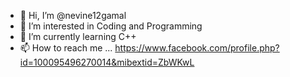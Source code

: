 - 👋 Hi, I’m @nevine12gamal
- 👀 I’m interested in Coding and Programming
- 🌱 I’m currently learning C++ 
- 📫 How to reach me ...
https://www.facebook.com/profile.php?id=100095496270014&mibextid=ZbWKwL
<!---
nevine12gamal/nevine12gamal is a ✨ special ✨ repository because its `README.md` (this file) appears on your GitHub profile.
--->
